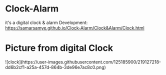 # Clock-Alarm
it's a digital clock & alarm 
Development: https://samarsamye.github.io/Clock-Alarm/Clock&Alarm/Clock.html
<h1>Picture from digital Clock</h1>
![clock](https://user-images.githubusercontent.com/125185900/219127218-dd6b2cf1-a25a-457d-864b-3de96e7ac8c0.png)
